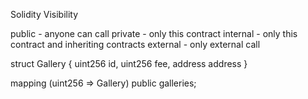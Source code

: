 Solidity Visibility

public - anyone can call
private - only this contract
internal - only this contract and inheriting contracts
external - only external call



struct Gallery {
	uint256 id,
	uint256 fee,
	address address
}

mapping (uint256 => Gallery) public galleries;
